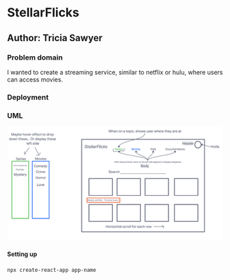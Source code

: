 # StellarFlicks

## Author: Tricia Sawyer

### Problem domain

I wanted to create a streaming service, similar to netflix or hulu, where users can access movies.

### Deployment

### UML

![UML](./assets/Stellar-uml-1.png)

#### Setting up

`npx create-react-app app-name`
